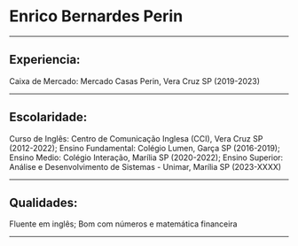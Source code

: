 # Enrico Bernardes Perin


---


## Experiencia:

Caixa de Mercado: Mercado Casas Perin, Vera Cruz SP (2019-2023)


---


## Escolaridade:

Curso de Inglês: Centro de Comunicação Inglesa (CCI), Vera Cruz SP (2012-2022); 
Ensino Fundamental: Colégio Lumen, Garça SP (2016-2019); 
Ensino Medio: Colégio Interação, Marília SP (2020-2022); 
Ensino Superior: Análise e Desenvolvimento de Sistemas - Unimar, Marília SP (2023-XXXX)


---


## Qualidades:

Fluente em inglês; 
Bom com números e matemática financeira


---
